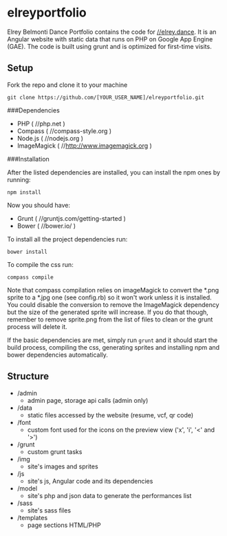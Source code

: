 elreyportfolio
==============

Elrey Belmonti Dance Portfolio contains the code for [//elrey.dance](http://elrey.dance). It is an Angular website with static data that runs on PHP on Google App Engine (GAE). The code is built using grunt and is optimized for first-time visits.

## Setup

Fork the repo and clone it to your machine

```
git clone https://github.com/[YOUR_USER_NAME]/elreyportfolio.git
```

###Dependencies
- PHP ( //php.net )
- Compass ( //compass-style.org )
- Node.js ( //nodejs.org )
- ImageMagick ( //http://www.imagemagick.org )

###Installation

After the listed dependencies are installed, you can install the npm ones by running:

```
npm install
```

Now you should have:
- Grunt ( //gruntjs.com/getting-started )
- Bower ( //bower.io/ )

To install all the project dependencies run:

```
bower install
```

To compile the css run:

```
compass compile
```

Note that compass compilation relies on imageMagick to convert the *.png sprite to a *.jpg one (see config.rb) so it won't work unless it is installed. You could disable the conversion to remove the ImageMagick dependency but the size of the generated sprite will increase. If you do that though, remember to remove sprite.png from the list of files to clean or the grunt process will delete it.

If the basic dependencies are met, simply run `grunt` and it should start the build process, compiling the css, generating sprites and installing npm and bower dependencies automatically.

## Structure
- /admin
	- admin page, storage api calls (admin only)
- /data
	- static files accessed by the website (resume, vcf, qr code)
- /font
	- custom font used for the icons on the preview view ('x', 'i', '<' and '>')
- /grunt
	- custom grunt tasks
- /img
	- site's images and sprites
- /js
	- site's js, Angular code and its dependencies
- /model
	- site's php and json data to generate the performances list
- /sass
	- site's sass files
- /templates
	- page sections HTML/PHP
